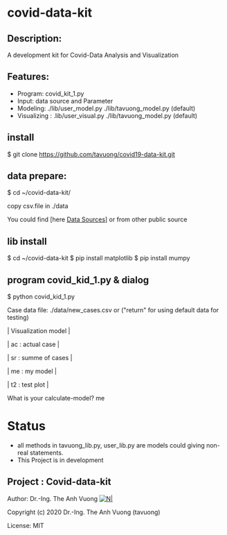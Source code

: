 # covid-data-kit

## Description:
A development kit for Covid-Data Analysis and Visualization
## Features:
- Program: covid_kit_1.py
- Input: data source and Parameter
- Modeling:     ./lib/user_model.py ./lib/tavuong_model.py (default)
- Visualizing : .lib/user_visual.py ./lib/tavuong_model.py (default)

## install
$ git clone https://github.com/tavuong/covid19-data-kit.git
## data prepare: 
$ cd ~/covid-data-kit/

copy csv.file in ./data 

You could find [here [Data Sources](https://ourworldindata.org/coronavirus-source-data)] or from other public source 

## lib install
$ cd ~/covid-data-kit
$ pip install matplotlib
$ pip install mumpy

## program covid_kid_1.py & dialog
$ python covid_kid_1.py

Case data file: ./data/new_cases.csv or ("return" for using default data for testing) 

| Visualization model                  |

| ac : actual case                     |

| sr : summe of cases                  |

| me : my model                        |

| t2 : test plot                       |

What is your calculate-model? me

# Status
- all methods in tavuong_lib.py, user_lib.py  are  models could giving non-real statements.
- This Project is in development

Project : Covid-data-kit
----
Author: Dr.-Ing. The Anh Vuong [![N|](https://vuongblog.files.wordpress.com/2020/05/vuong_thumb.png)](https://vuongblog.wordpress.com)

Copyright (c) 2020 Dr.-Ing. The Anh Vuong (tavuong)

License: MIT
